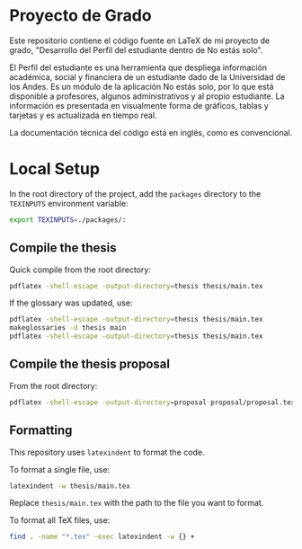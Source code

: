 # Proyecto de Grado

Este repositorio contiene el código fuente en LaTeX de mi proyecto de grado, "Desarrollo del Perfil del estudiante dentro de No estás solo".

El Perfil del estudiante es una herramienta que despliega información académica, social y financiera de un estudiante dado de la Universidad de los Andes. Es un módulo de la aplicación No estás solo, por lo que está disponible a profesores, algunos administrativos y al propio estudiante. La información es presentada en visualmente forma de gráficos, tablas y tarjetas y es actualizada en tiempo real. 

La documentación técnica del código está en inglés, como es convencional.

# Local Setup

In the root directory of the project, add the `packages` directory to the `TEXINPUTS` environment variable:
```bash
export TEXINPUTS=./packages/:
```

## Compile the thesis

Quick compile from the root directory:
```bash
pdflatex -shell-escape -output-directory=thesis thesis/main.tex
```

If the glossary was updated, use:
```bash
pdflatex -shell-escape -output-directory=thesis thesis/main.tex
makeglossaries -d thesis main
pdflatex -shell-escape -output-directory=thesis thesis/main.tex
```

## Compile the thesis proposal
From the root directory:
```bash
pdflatex -shell-escape -output-directory=proposal proposal/proposal.tex
```

## Formatting

This repository uses `latexindent` to format the code.

To format a single file, use:
```bash
latexindent -w thesis/main.tex
```
Replace `thesis/main.tex` with the path to the file you want to format.

To format all TeX files, use:
```bash
find . -name "*.tex" -exec latexindent -w {} +
```


